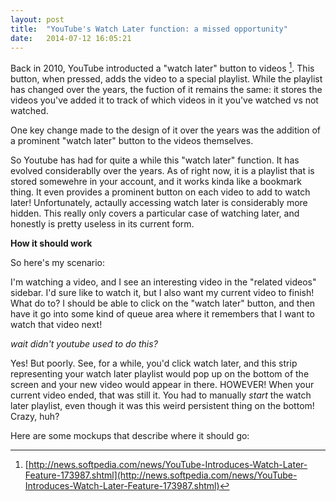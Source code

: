 ```yaml
---
layout: post
title:  "YouTube's Watch Later function: a missed opportunity"
date:   2014-07-12 16:05:21
---
```


Back in 2010, YouTube introducted a "watch later" button to videos [^watchlaterintroduction]. This button, when pressed, adds the video to a special playlist. While the playlist has changed over the years, the fuction of it remains the same: it stores the videos you've added it to track of which videos in it you've watched vs not watched.

One key change made to the design of it over the years was the addition of a prominent "watch later" button to the videos themselves.

So Youtube has had for quite a while this "watch later" function. It has evolved considerablly over the years. As of right now, it is a playlist that is stored somewehre in your account, and it works kinda like a bookmark thing. It even provides a prominent button on each video to add to watch later! Unfortunately, actaully accessing watch later is considerably more hidden. This really only covers a particular case of watching later, and honestly is pretty useless in its current form.

**How it should work**

So here's my scenario:

I'm watching a video, and I see an interesting video in the "related videos" sidebar. I'd sure like to watch it, but I also want my current video to finish! What do to? I should be able to click on the "watch later" button, and then have it go into some kind of queue area where it remembers that I want to watch that video next!

_wait didn't youtube used to do this?_

Yes! But poorly. See, for a while, you'd click watch later, and this strip representing your watch later playlist would pop up on the bottom of the screen and your new video would appear in there. HOWEVER! When your current video ended, that was still it. You had to manually _start_ the watch later playlist, even though it was this weird persistent thing on the bottom! Crazy, huh?

Here are some mockups that describe where it should go:

[^watchlaterintroduction]: [http://news.softpedia.com/news/YouTube-Introduces-Watch-Later-Feature-173987.shtml](http://news.softpedia.com/news/YouTube-Introduces-Watch-Later-Feature-173987.shtml)
